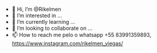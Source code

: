 - 👋 Hi, I’m @Rikelmen
- 👀 I’m interested in ...
- 🌱 I’m currently learning ...
- 💞️ I’m looking to collaborate on ...
- 📫 How to reach me pelo o whatsapp +55 83991359893, https://www.instagram.com/rikelmen_viegas/

<!---
Rikelmen/Rikelmen is a ✨ special ✨ repository because its `README.md` (this file) appears on your GitHub profile.
You can click the Preview link to take a look at your changes.
---

